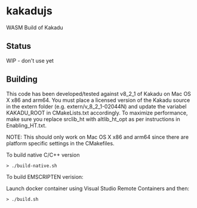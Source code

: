 # kakadujs
WASM Build of Kakadu

## Status

WIP - don't use yet

## Building

This code has been developed/tested against v8_2_1 of Kakadu on Mac OS X x86 and arm64.  You must place a licensed version of the Kakadu source in the extern folder (e.g. extern/v_8_2_1-02044N) and update the variabel KAKADU_ROOT in CMakeLists.txt accordingly.  To maximize performance, make sure you replace srclib_ht with altlib_ht_opt as per instructions in Enabling_HT.txt.

NOTE: This should only work on Mac OS X x86 and arm64 since there are platform specific settings in the CMakefiles.

To build native C/C++ version
```
> ./build-native.sh
```

To build EMSCRIPTEN verision:

Launch docker container using Visual Studio Remote Containers and then:

```
> ./build.sh
```
